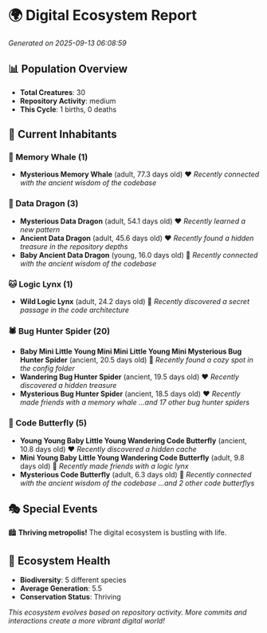 # 🌍 Digital Ecosystem Report
*Generated on 2025-09-13 06:08:59*

## 📊 Population Overview
- **Total Creatures**: 30
- **Repository Activity**: medium
- **This Cycle**: 1 births, 0 deaths

## 👥 Current Inhabitants

### 🐋 Memory Whale (1)
- **Mysterious Memory Whale** (adult, 77.3 days old) ❤️
  *Recently connected with the ancient wisdom of the codebase*

### 🐉 Data Dragon (3)
- **Mysterious Data Dragon** (adult, 54.1 days old) ❤️
  *Recently learned a new pattern*
- **Ancient Data Dragon** (adult, 45.6 days old) ❤️
  *Recently found a hidden treasure in the repository depths*
- **Baby Ancient Data Dragon** (young, 16.0 days old) 💚
  *Recently connected with the ancient wisdom of the codebase*

### 🐱 Logic Lynx (1)
- **Wild Logic Lynx** (adult, 24.2 days old) 💛
  *Recently discovered a secret passage in the code architecture*

### 🕷️ Bug Hunter Spider (20)
- **Baby Mini Little Young Mini Mini Little Young Mini Mysterious Bug Hunter Spider** (ancient, 20.5 days old) 💛
  *Recently found a cozy spot in the config folder*
- **Wandering Bug Hunter Spider** (ancient, 19.5 days old) ❤️
  *Recently discovered a hidden treasure*
- **Mysterious Bug Hunter Spider** (ancient, 18.5 days old) ❤️
  *Recently made friends with a memory whale*
  *...and 17 other bug hunter spiders*

### 🦋 Code Butterfly (5)
- **Young Young Baby Little Young Wandering Code Butterfly** (ancient, 10.8 days old) ❤️
  *Recently discovered a hidden cache*
- **Mini Young Baby Little Young Wandering Code Butterfly** (adult, 9.8 days old) 💛
  *Recently made friends with a logic lynx*
- **Mysterious Code Butterfly** (adult, 6.3 days old) 💚
  *Recently connected with the ancient wisdom of the codebase*
  *...and 2 other code butterflys*

## 🎭 Special Events

🏙️ **Thriving metropolis!** The digital ecosystem is bustling with life.

## 🔬 Ecosystem Health
- **Biodiversity**: 5 different species
- **Average Generation**: 5.5
- **Conservation Status**: Thriving

*This ecosystem evolves based on repository activity. More commits and interactions create a more vibrant digital world!*